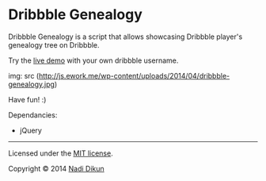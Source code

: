 Dribbble Genealogy
==================

Dribbble Genealogy is a script that allows showcasing Dribbble player's genealogy tree on Dribbble.

Try the [live demo](http://js.ework.me/code/dribbble-genealogy/) with your own dribbble username.

img: src (http://js.ework.me/wp-content/uploads/2014/04/dribbble-genealogy.jpg)

Have fun! :)

Dependancies:

- jQuery

----------------
Licensed under the [MIT license](http://www.opensource.org/licenses/mit-license.php).

Copyright © 2014 [Nadi Dikun](https://js.ework.me)
